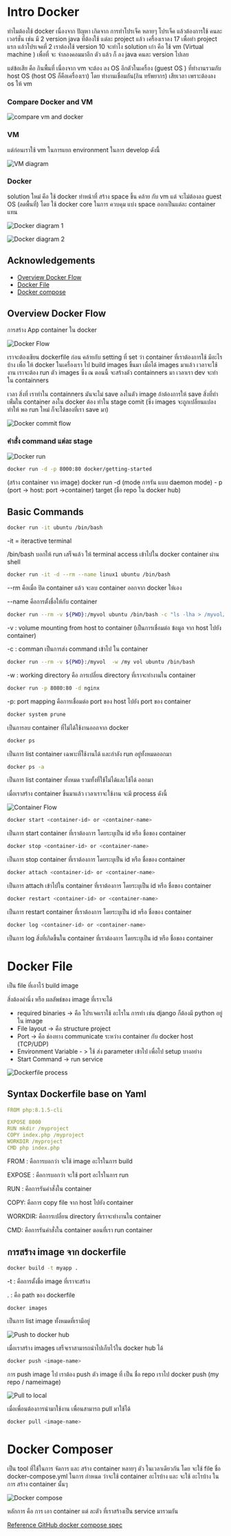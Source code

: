 # Intro Docker

ทำไมต้องใช้ docker เนื่องจาก ปัญหา เกิดจาก การทำโปรเจ็ค หลายๆ โปรเจ็ค แล้วต้องการใช้ คนละ เวอร์ชั่น เช่น มี 2 version java ที่ต้องใช้ แต่ละ project แล้ว เครื่องเราลง 17 เพื่อทำ project แรก แล้วโปรเจคที่ 2 เราต้องใช้ version 10 จะทำไง
solution เก่า คือ ใช้ vm (Virtual machine ) เพื่อที่ จะ จำลองคอมมาอีก ตัว แล้ว ก็ ลง java คนละ version ไปเลย

แต่ข้อเสีย คือ กินพื้นที่ เนื่องจาก vm จะต้อง ลง OS อีกตัวในเครื่อง (guest OS ) ที่ทำงานรวมกับ host OS (host OS ก็คือเครื่องเรา) โดย ทำงานเชื่อมกัน(กิน ทรัพยากร) เสียเวลา เพราะต้องลง os ให้ vm

### Compare Docker and VM

![compare vm and docker](https://media.discordapp.net/attachments/1037627692981432350/1037767517877317662/Screen_Shot_2565-11-03_at_23.37.28.png?ex=662a86d1&is=661811d1&hm=b9530002333790a67987e3b541237fbcb9d59e9fb8cbbf7f9146330a7983305d&=&format=webp&quality=lossless)

### VM

แต่ก่อนเราใช้ vm ในการแยก environment ในการ develop ดังนี้

![VM diagram](https://media.discordapp.net/attachments/1037627692981432350/1038118907325718628/Screenshot_20221104_225335.jpg?ex=662bce12&is=66195912&hm=1082dfe27820f5d855f64cceed6550ca719b66e55c8b13131600ecdd7d4d6d37&=&format=webp&width=705&height=490)

### Docker

solution ใหม่ คือ ใช้ docker ทำหน้าที่ สร้าง space ขึ้น คล้าย กับ vm แต่ จะไม่ต้องลง guest OS (ลดพื้นที่) โดย ใช้ docker core ในการ ควบคุม แบ่ง space ออกเป็นแต่ละ container แทน

![Docker diagram 1](https://media.discordapp.net/attachments/1037627692981432350/1038122829054476398/Screenshot_20221104_230706.jpg?ex=662bd1b9&is=66195cb9&hm=b3f1659272c5e04d4ce50d0347b759c59f89e8423719d54841075605c4e1d1e6&=&format=webp&width=705&height=453)

![Docker diagram 2](https://media.discordapp.net/attachments/1037627692981432350/1038124048447705209/Screenshot_20221104_231404.jpg?ex=662bd2dc&is=66195ddc&hm=86377daad3a83bd3c383b1516c94a3f62c79b1a2a0ad0581138b856568a03e4e&=&format=webp&width=705&height=461)

## Acknowledgements

- [Overview Docker Flow](##Overview)
- [Docker File]()
- [Docker compose]()

## Overview Docker Flow

การสร้าง App container ใน docker

![Docker Flow](https://media.discordapp.net/attachments/1037627692981432350/1038126914105253948/vGuay.png?ex=662bd587&is=66196087&hm=3f34448fd8e14c7376f7b3c800100bf5cb602881ef972d39b156653f7e6d210d&=&format=webp&quality=lossless&width=435&height=350)

เราจะต้องเขียน dockerfile ก่อน คล้ายกับ setting ที่ set ว่า container ที่เราต้องการใช้ มีอะไรบ้าง เพื่อ ให้ docker ในเครื่องเรา ไป build images ขึ้นมา
เมื่อได้ images มาแล้ว เวลาจะใช้งาน เราจะต้อง run ตัว images ซึ่ง ณ ตอนนี้ จะสร้างตัว containners มา
เวลาเรา dev จะทำ ใน containners

เวลา สิ่งที่ เราทำใน containners มันจะไม่ save ลงในตัว image ถ้าต้องการให้ save สิ่งที่ทำเพิ่่มใน container ลงใน docker ต้อง ทำใน stage comit (ซึ่ง images จะถูกเปลี่ยนแปลง ทำให้ พอ run ใหม่ ก็จะได้ของที่เรา save มา)

![Docker commit flow](https://media.discordapp.net/attachments/1037627692981432350/1038143558349246464/Screenshot_20221105_003133.jpg?ex=662be508&is=66197008&hm=5d5e4823611164c54c5957fe55d1a6f1000d5b54739bea1c049303d880611334&=&format=webp&width=705&height=561)

### คำสั่ง command แต่ละ stage

![Docker run](https://cdn.discordapp.com/attachments/1037627692981432350/1038148046627807352/Screenshot_2565-11-05_at_00.49.06.png?ex=662be936&is=66197436&hm=481611690829ca6f2cdeddb1941ee7cf94214a3c12b5245f70f1b34b51b0f230&)

```bash
docker run -d -p 8000:80 docker/getting-started
```

(สร้าง container จาก image)
docker run -d (mode การรัน แบบ daemon mode) - p (port -> host: port ->container) target (ชื่อ repo ใน docker hub)

## Basic Commands

```bash
docker run -it ubuntu /bin/bash
```

-it = iteractive terminal

/bin/bash บอกให้ run เสร็จแล้ว ให้ terminal access เข้าไปใน docker container ผ่าน shell

```bash
docker run -it -d --rm --name linux1 ubuntu /bin/bash
```

--rm คือเมื่อ ปิด container แล้ว จะลบ container ออกจาก docker ให้เอง

--name คือการตั้งชื่อให้กับ container

```bash
docker run --rm -v ${PWD}:/myvol ubuntu /bin/bash -c "ls -lha > /myvol/myfile.txt"
```

-v : volume mounting from host to container (เป็นการเชื่อมต่อ ข้อมูล จาก host ไปยัง container)

-c : comman
เป็นการส่ง command เข้าไป ใน container

```bash
docker run --rm -v ${PWD}:/myvol  -w /my vol ubuntu /bin/bash
```

-w : working directory คือ การเปลี่ยน directory ที่เราจะทำงานใน container

```bash
docker run -p 8080:80 -d nginx
```

-p: port mapping คือการเชื่อมต่อ port ของ host ไปยัง port ของ container

```bash
docker system prune
```

เป็นการลบ container ที่ไม่ได้ใช้งานออกจาก docker

```bash
docker ps
```

เป็นการ list container เฉพาะที่ใช้งานได้ และกำลัง run อยู่ทั้งหมดออกมา

```bash
docker ps -a
```

เป็นการ list container ทั้งหมด รวมทั้งที่ใช้ไม่ได้และใช้ได้ ออกมา

เมื่อเราสร้าง container ขึ้นมาแล้ว เวลาเราจะใช้งาน จะมี process ดังนี้

![Container Flow](https://media.discordapp.net/attachments/1037627692981432350/1038148046627807352/Screenshot_2565-11-05_at_00.49.06.png?ex=662be936&is=66197436&hm=481611690829ca6f2cdeddb1941ee7cf94214a3c12b5245f70f1b34b51b0f230&=&format=webp&quality=lossless)

```bash
docker start <container-id> or <container-name>
```

เป็นการ start container ที่เราต้องการ โดยระบุเป็น id หรือ ชื่อของ container

```bash
docker stop <container-id> or <container-name>
```

เป็นการ stop container ที่เราต้องการ โดยระบุเป็น id หรือ ชื่อของ container

```bash
docker attach <container-id> or <container-name>
```

เป็นการ attach เข้าไปใน container ที่เราต้องการ โดยระบุเป็น id หรือ ชื่อของ container

```bash
docker restart <container-id> or <container-name>
```

เป็นการ restart container ที่เราต้องการ โดยระบุเป็น id หรือ ชื่อของ container

```bash
docker log <container-id> or <container-name>
```

เป็นการ log สิ่งที่เกิดขึ้นใน container ที่เราต้องการ โดยระบุเป็น id หรือ ชื่อของ container

# Docker File

เป็น file ที่เอาไว้ build image

สิ่งต้องคำนึ่ง หรือ ผลลัพธ์ของ image ที่เราจะได้

- required binaries -> คือ โปรเจคเราใช้ อะไรใน การทำ เช่น django ก็ต้องมี python อยู่ใน image
- File layout -> คือ structure project
- Port -> คือ ช่องทาง communicate ระหว่าง container กับ docker host (TCP/UDP)
- Environment Variable - > ใช้ ส่ง parameter เข้าไป เพื่อไป setup บางอย่าง
- Start Command -> run service

![Dockerfile process](https://media.discordapp.net/attachments/1037627692981432350/1038198540134002751/Screenshot_2565-11-05_at_04.10.00.png?ex=662c183c&is=6619a33c&hm=3ad7c5e294647f765a1368156363c220420752803ccada72965f840a9ccb5b4c&=&format=webp&quality=lossless&width=720&height=397)

## Syntax Dockerfile base on Yaml

```yaml
FROM php:8.1.5-cli

EXPOSE 8000
RUN mkdir /myproject
COPY index.php /myproject
WORKDIR /myproject
CMD php index.php
```

FROM : คือการบอกว่า จะใช้ image อะไรในการ build

EXPOSE : คือการบอกว่า จะใช้ port อะไรในการ run

RUN : คือการรันคำสั่งใน container

COPY: คือการ copy file จาก host ไปยัง container

WORKDIR: คือการเปลี่ยน directory ที่เราจะทำงานใน container

CMD: คือการรันคำสั่งใน container ตอนที่เรา run container

## การสร้าง image จาก dockerfile

```bash
docker build -t myapp .
```

-t : คือการตั้งชื่อ image ที่เราจะสร้าง

. : คือ path ของ dockerfile

```bash
docker images
```

เป็นการ list image ทั้งหมดที่เรามีอยู่

![Push to docker hub](https://media.discordapp.net/attachments/1037627692981432350/1038160107273465976/Screenshot_2565-11-05_at_01.37.08.png?ex=662bf471&is=66197f71&hm=1d7ab77008eeb3c50feee265e58d457b6e170543cfde3f8d444e410cd9ccf442&=&format=webp&quality=lossless)

เมื่อเราสร้าง images เสร็จเราสามารถนำไปเก็บไว้ใน docker hub ได้

```bash
docker push <image-name>
```

การ push image ไป เราต้อง push ตัว image ที่ เป็น ชื่อ repo เราไป
docker push (my repo / nameimage)

![Pull to local](https://media.discordapp.net/attachments/1037627692981432350/1038188797017464904/Screenshot_2565-11-05_at_03.07.22.png?ex=662c0f29&is=66199a29&hm=1ca52498b7bfd826cc9196081637b07b6ce75742318612e0c70402f585fc3142&=&format=webp&quality=lossless)

เมื่อเพื่อนต้องการนำมาใช้งาน เพื่อนสามารถ pull มาใช้ได้

```bash
docker pull <image-name>
```

# Docker Composer

เป็น tool ที่ใช้ในการ จัดการ และ สร้าง container หลายๆ ตัว ในเวลาเดียวกัน โดย จะใช้ file ชื่อ docker-compose.yml ในการ กำหนด ว่าจะใช้ container อะไรบ้าง และ จะใช้ อะไรบ้าง ในการ สร้าง container นั้นๆ

![Docker compose](https://media.discordapp.net/attachments/1037627692981432350/1038331504176136212/qwazyqc1ie3k2d4e7clgltckw7zx.png?ex=662c9411&is=661a1f11&hm=eea427c2bc4e2cb8061e8710bbad8583d43caa3e04af4844781ac89a152383bc&=&format=webp&quality=lossless&width=720&height=589)

หลักการ คือ การ เอา container แต่ ละตัว ที่เราสร้างเป็น service มารวมกัน

[Reference GitHub docker compose spec](https://github.com/compose-spec/compose-spec/blob/master/spec.md)
